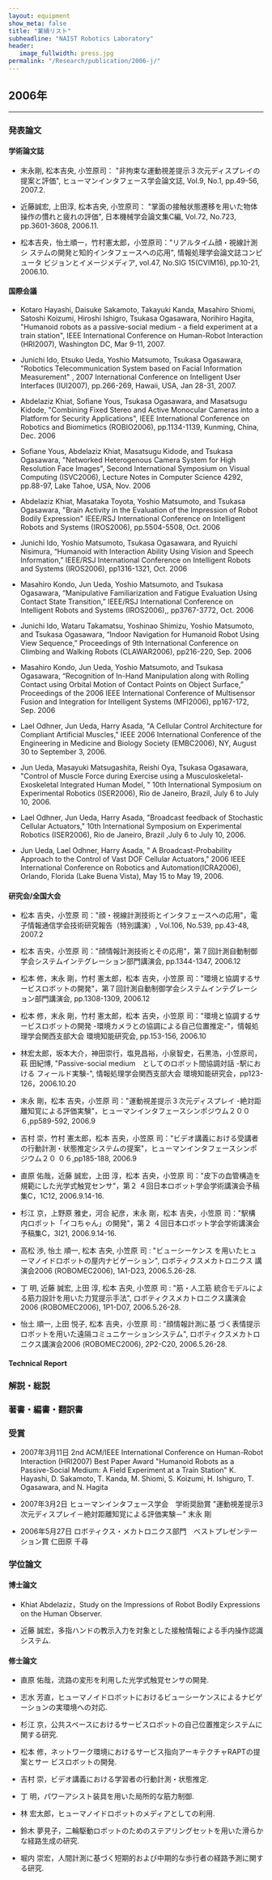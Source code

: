 ```yaml
---
layout: equipment
show_meta: false
title: "業績リスト"
subheadline: "NAIST Robotics Laboratory"
header:
   image_fullwidth: press.jpg
permalink: "/Research/publication/2006-j/"
---
```


## 2006年
___

### 発表論文
#### 学術論文誌
- 末永剛, 松本吉央, 小笠原司： "非拘束な運動視差提示３次元ディスプレイの提案と評価", ヒューマンインタフェース学会論文誌, Vol.9, No.1, pp.49-56, 2007.2.

- 近藤誠宏, 上田淳, 松本吉央, 小笠原司： "掌面の接触状態遷移を用いた物体操作の慣れと疲れの評価", 日本機械学会論文集C編, Vol.72, No.723, pp.3601-3608, 2006.11.

- 松本吉央，怡土順一，竹村憲太郎，小笠原司："リアルタイム顔・視線計測シ ステムの開発と知的インタフェースへの応用", 情報処理学会論文誌コンピュータ ビジョンとイメージメディア, vol.47, No.SIG 15(CVIM16), pp.10-21, 2006.10.


#### 国際会議
- Kotaro Hayashi, Daisuke Sakamoto, Takayuki Kanda, Masahiro Shiomi, Satoshi Koizumi, Hiroshi Ishigro, Tsukasa Ogasawara, Norihiro Hagita, "Humanoid robots as a passive-social medium - a field experiment at a train station", IEEE International Conference on Human-Robot Interaction (HRI2007), Washington DC, Mar 9-11, 2007.

- Junichi Ido, Etsuko Ueda, Yoshio Matsumoto, Tsukasa Ogasawara, "Robotics Telecommunication System based on Facial Information Measurement" , 2007 International Conference on Intelligent User Interfaces (IUI2007), pp.266-269, Hawaii, USA, Jan 28-31, 2007.

- Abdelaziz Khiat, Sofiane Yous, Tsukasa Ogasawara, and Masatsugu Kidode, "Combining Fixed Stereo and Active Monocular Cameras into a Platform for Security Applications", IEEE International Conference on Robotics and Biomimetics (ROBIO2006), pp.1134-1139, Kunming, China, Dec. 2006

- Sofiane Yous, Abdelaziz Khiat, Masatsugu Kidode, and Tsukasa Ogasawara, "Networked Heterogenous Camera System for High Resolution Face Images", Second International Symposium on Visual Computing (ISVC2006), Lecture Notes in Computer Science 4292, pp.88-97, Lake Tahoe, USA, Nov. 2006

- Abdelaziz Khiat, Masataka Toyota, Yoshio Matsumoto, and Tsukasa Ogasawara, "Brain Activity in the Evaluation of the Impression of Robot Bodily Expression" IEEE/RSJ International Conference on Intelligent Robots and Systems (IROS2006), pp.5504-5508, Oct. 2006

- Junichi Ido, Yoshio Matsumoto, Tsukasa Ogasawara, and Ryuichi Nisimura, “Humanoid with Interaction Ability Using Vision and Speech Information,” IEEE/RSJ International Conference on Intelligent Robots and Systems (IROS2006), pp1316-1321, Oct. 2006

- Masahiro Kondo, Jun Ueda, Yoshio Matsumoto, and Tsukasa Ogasawara, “Manipulative Familiarization and Fatigue Evaluation Using Contact State Transition,” IEEE/RSJ International Conference on Intelligent Robots and Systems (IROS2006),, pp3767-3772, Oct. 2006

- Junichi Ido, Wataru Takamatsu, Yoshinao Shimizu, Yoshio Matsumoto, and Tsukasa Ogasawara, “Indoor Navigation for Humanoid Robot Using View Sequence,” Proceedings of 9th International Conference on Climbing and Walking Robots (CLAWAR2006), pp216-220, Sep. 2006

- Masahiro Kondo, Jun Ueda, Yoshio Matsumoto, and Tsukasa Ogasawara, “Recognition of In-Hand Manipulation along with Rolling Contact using Orbital Motion of Contact Points on Object Surface,” Proceedings of the 2006 IEEE International Conference of Multisensor Fusion and Integration for Intelligent Systems (MFI2006), pp167-172, Sep. 2006

- Lael Odhner, Jun Ueda, Harry Asada, "A Cellular Control Architecture for Compliant Artificial Muscles," IEEE 2006 International Conference of the Engineering in Medicine and Biology Society (EMBC2006), NY, August 30 to September 3, 2006.

- Jun Ueda, Masayuki Matsugashita, Reishi Oya, Tsukasa Ogasawara, "Control of Muscle Force during Exercise using a Musculoskeletal-Exoskeletal Integrated Human Model, " 10th International Symposium on Experimental Robotics (ISER2006), Rio de Janeiro, Brazil, July 6 to July 10, 2006.

- Lael Odhner, Jun Ueda, Harry Asada, "Broadcast feedback of Stochastic Cellular Actuators," 10th International Symposium on Experimental Robotics (ISER2006), Rio de Janeiro, Brazil ,July 6 to July 10, 2006.

- Jun Ueda, Lael Odhner, Harry Asada, " A Broadcast-Probability Approach to the Control of Vast DOF Cellular Actuators," 2006 IEEE International Conference on Robotics and Automation(ICRA2006), Orlando, Florida (Lake Buena Vista), May 15 to May 19, 2006.

#### 研究会/全国大会
- 松本 吉央，小笠原 司："顔・視線計測技術とインタフェースへの応用"，電子情報通信学会技術研究報告（特別講演）, Vol.106, No.539, pp.43-48, 2007.2

- 松本 吉央，小笠原 司："顔情報計測技術とその応用"，第７回計測自動制御学会システムインテグレーション部門講演会, pp.1344-1347, 2006.12

- 松本 修，末永 剛，竹村 憲太郎，松本 吉央，小笠原 司："環境と協調するサービスロボットの開発"，第７回計測自動制御学会システムインテグレーション部門講演会, pp.1308-1309, 2006.12

- 松本 修，末永 剛，竹村 憲太郎，松本 吉央，小笠原 司："環境と協調するサービスロボットの開発 -環境カメラとの協調による自己位置推定-"，情報処理学会関西支部大会 環境知能研究会, pp.153-156, 2006.10

- 林宏太郎，坂本大介，神田崇行，塩見昌裕，小泉智史，石黒浩，小笠原司，萩 田紀博, "Passive-social medium　としてのロボット間協調対話 -駅における フィールド実験-", 情報処理学会関西支部大会 環境知能研究会，pp123-126，2006.10.20

- 末永 剛，松本 吉央，小笠原 司："運動視差提示３次元ディスプレイ -絶対距 離知覚による評価実験"，ヒューマンインタフェースシンポジウム２００６,pp589-592, 2006.9

- 吉村 崇，竹村 憲太郎，松本 吉央，小笠原 司："ビデオ講義における受講者 の行動計測・状態推定システムの提案"，ヒューマンインタフェースシンポジウム２０ ０６,pp185-188, 2006.9

- 直原 佑哉，近藤 誠宏，上田 淳，松本 吉央，小笠原 司："皮下の血管構造を 規範にした光学式触覚センサ"，第２ ４回日本ロボット学会学術講演会予稿集C，1C12, 2006.9.14-16.

- 杉江 京，上野原 雅史，河合 紀彦，末永 剛，松本 吉央，小笠原 司："駅構 内ロボット「イコちゃん」の開発"，第２ ４回日本ロボット学会学術講演会予稿集C，3I21, 2006.9.14-16.

- 高松 渉, 怡土 順一, 松本 吉央, 小笠原 司 : "ビューシーケンス を用いたヒューマノイドロボットの屋内ナビゲーション", ロボティクスメカトロニクス 講演会2006 (ROBOMEC2006), 1A1-D23, 2006.5.26-28.

- 丁 明, 近藤 誠宏, 上田 淳, 松本 吉央, 小笠原 司 : "筋・人工筋 統合モデルによる筋力設計を用いた力覚提示手法", ロボティクスメカトロニクス講演会2006 (ROBOMEC2006), 1P1-D07, 2006.5.26-28.

- 怡土 順一, 上田 悦子, 松本 吉央，小笠原 司 : "顔情報計測に基 づく表情提示ロボットを用いた遠隔コミュニケーションシステム", ロボティクスメカトロニクス講演会2006 (ROBOMEC2006), 2P2-C20, 2006.5.26-28.


#### Technical Report


### 解説・総説


### 著書・編書・翻訳書






### 受賞
- 2007年3月11日
2nd ACM/IEEE International Conference on Human-Robot Interaction (HRI2007) Best Paper Award
"Humanoid Robots as a Passive-Social Medium: A Field Experiment at a Train Station"
K. Hayashi, D. Sakamoto, T. Kanda, M. Shiomi, S. Koizumi, H. Ishiguro, T. Ogasawara, and N. Hagita

- 2007年3月2日
ヒューマンインタフェース学会　学術奨励賞
"運動視差提示3次元ディスプレイ－絶対距離知覚による評価実験－"
末永 剛

- 2006年5月27日
ロボティクス・メカトロニクス部門　ベストプレゼンテーション賞
仁田原 千尋


### 学位論文

#### 博士論文
- Khiat Abdelaziz，Study on the Impressions of Robot Bodily Expressions on the Human Observer.

- 近藤 誠宏，多指ハンドの教示入力を対象とした接触情報による手内操作認識システム. 





#### 修士論文
- 直原 佑哉，流路の変形を利用した光学式触覚センサの開発.


- 志水 芳直，ヒューマノイドロボットにおけるビューシーケンスによるナビゲーションの実環境への対応.


- 杉江 京，公共スペースにおけるサービスロボットの自己位置推定システムに関する研究.


- 松本 修，ネットワーク環境におけるサービス指向アーキテクチャRAPTの提案とサー ビスロボットの開発.


- 吉村 崇，ビデオ講義における学習者の行動計測・状態推定.


- 丁 明，パワーアシスト装具を用いた局所的な筋力制御.


- 林 宏太郎，ヒューマノイドロボットのメディアとしての利用.


- 鈴木 夢見子，二輪駆動ロボットのためのステアリングセットを用いた滑らかな経路生成の研究.


- 堀内 崇宏，人間計測に基づく短期的および中期的な歩行者の経路予測に関する研究.
